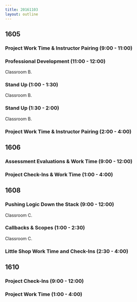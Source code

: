 ```yaml
---
title: 20161103
layout: outline
---
```


## 1605

### Project Work Time & Instructor Pairing (9:00 - 11:00)

### Professional Development (11:00 - 12:00)

Classroom B.

### Stand Up (1:00 - 1:30)

Classroom B.

### Stand Up (1:30 - 2:00)

Classroom B.

### Project Work Time & Instructor Pairing (2:00 - 4:00)


## 1606

### Assessment Evaluations & Work Time (9:00 - 12:00)

### Project Check-Ins & Work Time (1:00 - 4:00)


## 1608

### Pushing Logic Down the Stack (9:00 - 12:00)

Classroom C.

### Callbacks & Scopes (1:00 - 2:30)

Classroom C.

### Little Shop Work Time and Check-Ins (2:30 - 4:00)


## 1610

### Project Check-Ins (9:00 - 12:00)

### Project Work Time (1:00 - 4:00)
